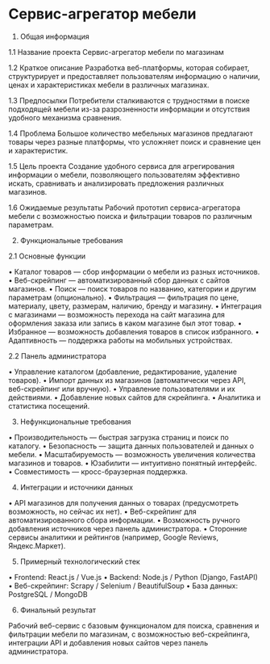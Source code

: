 # Сервис-агрегатор мебели
1. Общая информация

1.1 Название проекта
Сервис-агрегатор мебели по магазинам

1.2 Краткое описание
Разработка веб-платформы, которая собирает, структурирует и предоставляет пользователям информацию о наличии, ценах и характеристиках мебели в различных магазинах.

1.3 Предпосылки
Потребители сталкиваются с трудностями в поиске подходящей мебели из-за разрозненности информации и отсутствия удобного механизма сравнения.

1.4 Проблема
Большое количество мебельных магазинов предлагают товары через разные платформы, что усложняет поиск и сравнение цен и характеристик.

1.5 Цель проекта
Создание удобного сервиса для агрегирования информации о мебели, позволяющего пользователям эффективно искать, сравнивать и анализировать предложения различных магазинов.

1.6 Ожидаемые результаты
Рабочий прототип сервиса-агрегатора мебели с возможностью поиска и фильтрации товаров по различным параметрам.



2. Функциональные требования

2.1 Основные функции

•	Каталог товаров — сбор информации о мебели из разных источников.
•	Веб-скрейпинг — автоматизированный сбор данных с сайтов магазинов.
•	Поиск — поиск товаров по названию, категории и другим параметрам (опционально).
•	Фильтрация — фильтрация по цене, материалу, цвету, размерам, наличию, бренду и магазину.
•	Интеграция с магазинами — возможность перехода на сайт магазина для оформления заказа или запись в каком магазине был этот товар.
•	Избранное — возможность добавления товаров в список избранного.
•	Адаптивность — поддержка работы на мобильных устройствах.

2.2 Панель администратора

•	Управление каталогом (добавление, редактирование, удаление товаров).
•	Импорт данных из магазинов (автоматически через API, веб-скрейпинг или вручную).
•	Управление пользователями и их действиями.
•	Добавление новых сайтов для скрейпинга.
•	Аналитика и статистика посещений.



3. Нефункциональные требования

•	Производительность — быстрая загрузка страниц и поиск по каталогу.
•	Безопасность — защита данных пользователей и данных о мебели.
•	Масштабируемость — возможность увеличения количества магазинов и товаров.
•	Юзабилити — интуитивно понятный интерфейс.
•	Совместимость — кросс-браузерная поддержка.


4. Интеграции и источники данных

•	API магазинов для получения данных о товарах (предусмотреть возможность, но сейчас их нет).
•	Веб-скрейпинг для автоматизированного сбора информации.
•	Возможность ручного добавления источников через панель администратора.
•	Сторонние сервисы аналитики и рейтингов (например, Google Reviews, Яндекс.Маркет).


5. Примерный технологический стек

•	Frontend: React.js / Vue.js
•	Backend: Node.js / Python (Django, FastAPI)
•	Веб-скрейпинг: Scrapy / Selenium / BeautifulSoup
•	База данных: PostgreSQL / MongoDB


6. Финальный результат

Рабочий веб-сервис с базовым функционалом для поиска, сравнения и фильтрации мебели по магазинам, с возможностью веб-скрейпинга, интеграции API и добавления новых сайтов через панель администратора.